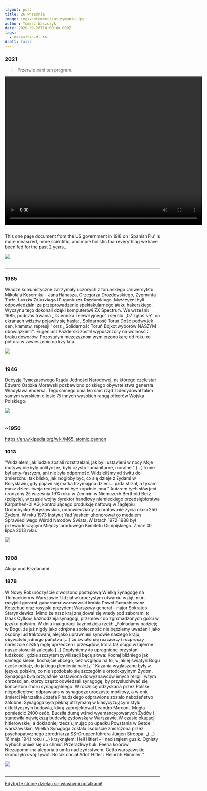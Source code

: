```yaml
---
layout: post
title: 26 września
image: img/september/zatrzymania.jpg
author: Tomasz Waszczyk
date: 2020-09-26T10:00:00.000Z
tags:
  - Karpathen-Öl AG
draft: false
---
```


### 2021

> Przerwie pani ten program.

<video width="640" height="480" controls>
<source src="./movies/september/przerwiepanitenprogram.mp4" type="video/mp4">
Your browser does not support the video tag.
</video>

---

This one page document from the US government in 1918 on 'Spanish Flu' is more measured, more scientific, and more holistic than everything we have been fed for the past 2 years...

<img src="./img/september/influenza.jpeg"><br><br>

---

### 1985

Władze komunistyczne zatrzymały uczonych z toruńskiego Uniwersytetu Mikołaja Kopernika - Jana Hanasza, Grzegorza Drozdowskiego, Zygmunta Turło, Leszka Zaleskiego i Eugeniusza Pazderskiego. Mężczyźni byli odpowiedzialni za przeprowadzenie spektakularnego ataku hakerskiego. Wyczynu tego dokonali dzięki komputerowi ZX Spectrum. We wrześniu 1985, podczas trwania ,,Dziennika Telewizyjnego" i serialu ,,07 zgłoś się'' na ekranach widzów pojawiły się hasła: ,,Solidarność Toruń Dość podwyżek cen, kłamstw, represji'' oraz ,,Solidarność Toruń Bojkot wyborów NASZYM obowiązkiem''. Eugeniusz Pazderski został wypuszczony na wolność z braku dowodów. Pozostałym mężczyznom wymierzono karę od roku do półtora w zawieszeniu na trzy lata.

<img src="./img/september/zatrzymania.jpg"/><br><br>

### 1946

Decyzją Tymczasowego Rządu Jedności Narodowej, na którego czele stał Edward Osóbka Morawski pozbawiono polskiego obywatelstwa generała Władyława Andersa. Tego samego dnia ten sam rząd zadecydował takim samym wyrokiem o losie 75 innych wysokich rangą oficerów Wojska Polskiego.

<img src="./img/september/morawski.jpg"/><br><br>

### ~1950

https://en.wikipedia.org/wiki/M65_atomic_cannon

### 1913

"Widziałem, jak ludzie zostali rozstrzelani, jak byli ustawieni w nocy Moje motywy nie były polityczne, były czysto humanitarne, moralne.” (...)To nie był anty-faszyzm, ani nie była odporność. Widzieliśmy od świtu do zmierzchu, tak blisko, jak mogłoby być, co się dzieje z Żydami w Borysławiu, gdy pojawi się matka trzymająca  dzieci... pada strzał, a ty sam masz dzieci, twoja reakcja musi być zupełnie inna.”
Autorem tych słów jest urodzony 26 września 1913 roku w Zemmin w Niemczech Berthold Beitz (zdjęcie), w czasie wojny dyrektor handlowy niemieckiego przedsiębiorstwa Karpathen-Öl AG, kontrolującego produkcję naftową w Zagłębiu Drohobycko-Borysławskim, odpowiedzialny za uratowanie życia około 250 Żydom.
W roku 1973 Instytut Yad Vashem uhonorował go medalem Sprawiedliwego Wśród Narodów Świata. W latach 1972-1988 był przewodniczącym Międzynarodowego Komitetu Olimpijskiego. Zmarł 30 lipca 2013 roku.

<img src="./img/september/beitz.jpg"><br><br>

### 1908

Akcja pod Bezdanami

### 1878

W Nowy Rok uroczyście otworzono postępową Wielką Synagogę na Tłomackiem w Warszawie.
Udział w uroczystym otwarciu wziął, m.in. rosyjski generał-gubernator warszawski hrabia Paweł Eustachiewicz Kotzebue oraz rosyjski prezydent Warszawy generał - major Sokrates Starynkiewicz. Mimo że nasz kraj znajdował się wtedy pod zaborami to Izaak Cylkow, kaznodzieja synagogi, przemówił do zgromadzonych gości w języku polskim. W dniu inauguracji kaznodzieja rzekł: ,,Pokładamy nadzieję w Bogu, że już nigdy jako odrębna społeczność nie będziemy uważani i jako osobny lud traktowani, ale jako uprawnieni synowie naszego kraju, obywatele jednego państwa […] że światło się rozszerzy i rozproszy nareszcie ciężką mgłę uprzedzeń i przesądów, która tak długo wzajemne nasze stosunki zalegała […] Dopłyniemy do upragnionej przystani ludzkości, gdzie szczytem cywilizacji będą słowa: Kochaj bliźniego jak samego siebie, kochajcie obcego, bez względu na to, w jakiej świątyni Bogu cześć oddaje, do jakiego plemienia należy.'' Kazania wygłaszane były w języku polskim, co nie spodobało się szczególnie ortodoksyjnym Żydom. Synagoga była przyjaźnie nastawiona do wyznawców innych religii, w tym chrześcijan, którzy często odwiedzali synagogę, by przysłuchiwać się koncertom chóru synagogalnego. W rocznicę odzyskania przez Polskę niepodległości odprawiano w synagodze uroczyste modlitwy, a w dniu śmierci Marszałka Józefa Piłsudskiego odprawione zostało nabożeństwo żałobne. Synagoga była piękną utrzymaną w klasycyzującym stylu eklektycznym budowlą, którą zaprojektował Leandro Marconi. Mogła pomieścić 2400 osób. Budziła dumę wśród wyemancypowanych Żydów i stanowiła największą budowlę żydowską w Warszawie. W czasie okupacji hitlerowskiej, a dokładniej rzecz ujmując po upadku Powstania w Getcie warszawskim, Wielka Synagoga została osobiście zniszczona przez psychopatycznego zbrodniarza SS-Gruppenführera Jürgen Stroopa: ,,(...) 16 maja 1943 roku (...) krzyknąłem: Heil Hitler! – i nacisnąłem guzik. Ognisty wybuch uniósł się do chmur. Przeraźliwy huk. Feeria kolorów. Niezapomniana alegoria triumfu nad żydostwem. Getto warszawskie skończyło swój żywot. Bo tak chciał Adolf Hitler i Heinrich Himmler.''

<img src="./img/september/synagoga.jpg"/><br><br>

---

<a href="https://github.com/TomaszWaszczyk/historia.waszczyk.com/edit/master/src/content/september-26.md" target="_blank">Edytuj tę stronę dzieląc się własnymi notatkami!</a>
